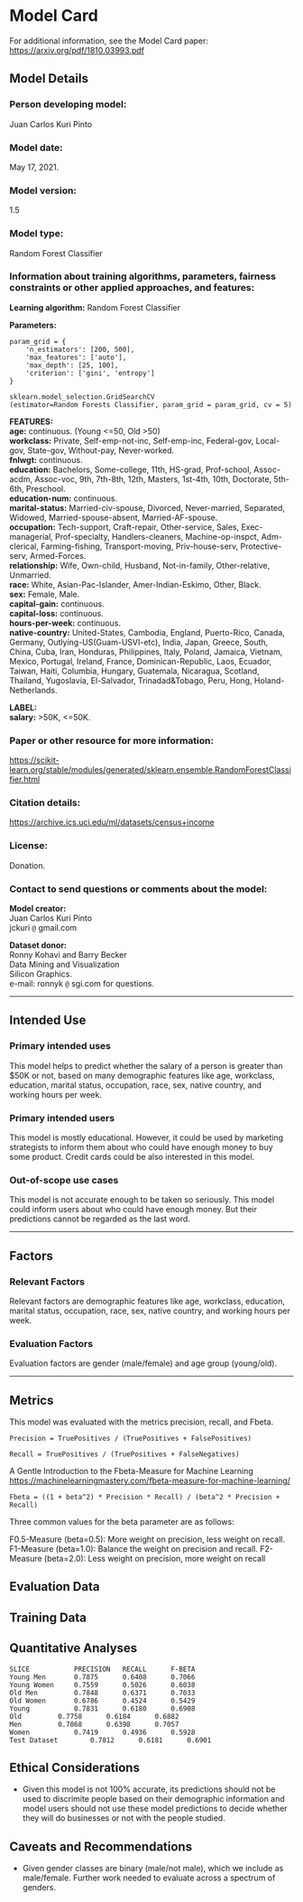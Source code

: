 # Model Card

For additional information, see the Model Card paper:<br/>
https://arxiv.org/pdf/1810.03993.pdf

## Model Details

### Person developing model:
Juan Carlos Kuri Pinto

### Model date:
May 17, 2021.

### Model version:
1.5

### Model type:
Random Forest Classifier

### Information about training algorithms, parameters, fairness constraints or other applied approaches, and features:

**Learning algorithm:** Random Forest Classifier

**Parameters:**

```
param_grid = {
    'n_estimators': [200, 500],
    'max_features': ['auto'],
    'max_depth': [25, 100],
    'criterion': ['gini', 'entropy']
}
```

```
sklearn.model_selection.GridSearchCV
(estimator=Random Forests Classifier, param_grid = param_grid, cv = 5)
```

**FEATURES:**<br/>
**age:** continuous. (Young <=50, Old >50)<br/>
**workclass:** Private, Self-emp-not-inc, Self-emp-inc, Federal-gov, Local-gov, State-gov, Without-pay, Never-worked.<br/>
**fnlwgt:** continuous.<br/>
**education:** Bachelors, Some-college, 11th, HS-grad, Prof-school, Assoc-acdm, Assoc-voc, 9th, 7th-8th, 12th, Masters, 1st-4th, 10th, Doctorate, 5th-6th, Preschool.<br/>
**education-num:** continuous.<br/>
**marital-status:** Married-civ-spouse, Divorced, Never-married, Separated, Widowed, Married-spouse-absent, Married-AF-spouse.<br/>
**occupation:** Tech-support, Craft-repair, Other-service, Sales, Exec-managerial, Prof-specialty, Handlers-cleaners, Machine-op-inspct, Adm-clerical, Farming-fishing, Transport-moving, Priv-house-serv, Protective-serv, Armed-Forces.<br/>
**relationship:** Wife, Own-child, Husband, Not-in-family, Other-relative, Unmarried.<br/>
**race:** White, Asian-Pac-Islander, Amer-Indian-Eskimo, Other, Black.<br/>
**sex:** Female, Male.<br/>
**capital-gain:** continuous.<br/>
**capital-loss:** continuous.<br/>
**hours-per-week:** continuous.<br/>
**native-country:** United-States, Cambodia, England, Puerto-Rico, Canada, Germany, Outlying-US(Guam-USVI-etc), India, Japan, Greece, South, China, Cuba, Iran, Honduras, Philippines, Italy, Poland, Jamaica, Vietnam, Mexico, Portugal, Ireland, France, Dominican-Republic, Laos, Ecuador, Taiwan, Haiti, Columbia, Hungary, Guatemala, Nicaragua, Scotland, Thailand, Yugoslavia, El-Salvador, Trinadad&Tobago, Peru, Hong, Holand-Netherlands.<br/>

**LABEL:**<br/>
**salary:** >50K, <=50K.

### Paper or other resource for more information:
https://scikit-learn.org/stable/modules/generated/sklearn.ensemble.RandomForestClassifier.html

### Citation details:
https://archive.ics.uci.edu/ml/datasets/census+income

### License:
Donation.

### Contact to send questions or comments about the model:

**Model creator:**<br/>
Juan Carlos Kuri Pinto<br/>
jckuri `@` gmail.com

**Dataset donor:**<br/>
Ronny Kohavi and Barry Becker<br/>
Data Mining and Visualization<br/>
Silicon Graphics.<br/>
e-mail: ronnyk `@` sgi.com for questions.

--------------------------------------------------------------------------------

## Intended Use

### Primary intended uses
This model helps to predict whether the salary of a person is greater than $50K
or not, based on many demographic features like age, workclass, education, 
marital status, occupation, race, sex, native country, and working hours per week.

### Primary intended users
This model is mostly educational. However, it could be used by marketing
strategists to inform them about who could have enough money to buy some product.
Credit cards could be also interested in this model.

### Out-of-scope use cases
This model is not accurate enough to be taken so seriously. This model could
inform users about who could have enough money. But their predictions cannot
be regarded as the last word.

--------------------------------------------------------------------------------

## Factors

### Relevant Factors
Relevant factors are demographic features like age, workclass, education, 
marital status, occupation, race, sex, native country, and working hours per week.

### Evaluation Factors
Evaluation factors are gender (male/female) and age group (young/old).

--------------------------------------------------------------------------------

## Metrics

This model was evaluated with the metrics precision, recall, and Fbeta.

```
Precision = TruePositives / (TruePositives + FalsePositives)
```

```
Recall = TruePositives / (TruePositives + FalseNegatives)
```

A Gentle Introduction to the Fbeta-Measure for Machine Learning
https://machinelearningmastery.com/fbeta-measure-for-machine-learning/

```
Fbeta = ((1 + beta^2) * Precision * Recall) / (beta^2 * Precision + Recall)
```

Three common values for the beta parameter are as follows:

F0.5-Measure (beta=0.5): More weight on precision, less weight on recall.
F1-Measure (beta=1.0): Balance the weight on precision and recall.
F2-Measure (beta=2.0): Less weight on precision, more weight on recall

## Evaluation Data

## Training Data

## Quantitative Analyses

```
SLICE			PRECISION	RECALL		F-BETA
Young Men		0.7875		0.6408		0.7066
Young Women		0.7559		0.5026		0.6038
Old Men			0.7848		0.6371		0.7033
Old Women		0.6786		0.4524		0.5429
Young			0.7831		0.6180		0.6908
Old			0.7758		0.6184		0.6882
Men			0.7868		0.6398		0.7057
Women			0.7419		0.4936		0.5928
Test Dataset		0.7812		0.6181		0.6901
```

## Ethical Considerations

- Given this model is not 100% accurate, its predictions should not be used
  to discrimite people based on their demographic information and model users
  should not use these model predictions to decide whether they will do
  businesses or not with the people studied.

## Caveats and Recommendations

- Given gender classes are binary (male/not male), which we include as 
  male/female. Further work needed to evaluate across a spectrum of genders.


